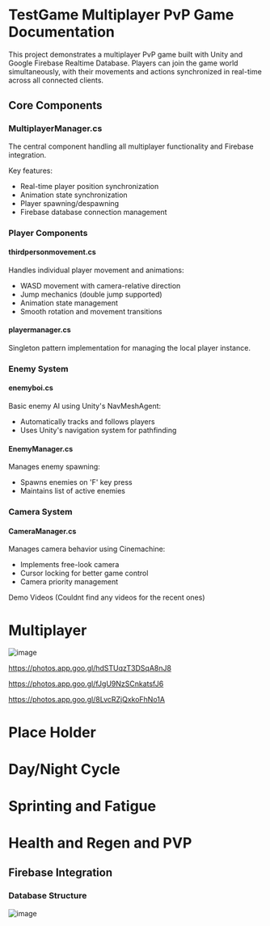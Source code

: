 # TestGame Multiplayer PvP Game Documentation
This project demonstrates a multiplayer PvP game built with Unity and Google Firebase Realtime Database. Players can join the game world simultaneously, with their movements and actions synchronized in real-time across all connected clients.

## Core Components

### MultiplayerManager.cs
The central component handling all multiplayer functionality and Firebase integration.

Key features:
- Real-time player position synchronization
- Animation state synchronization
- Player spawning/despawning
- Firebase database connection management

### Player Components

#### thirdpersonmovement.cs
Handles individual player movement and animations:
- WASD movement with camera-relative direction
- Jump mechanics (double jump supported)
- Animation state management
- Smooth rotation and movement transitions

#### playermanager.cs
Singleton pattern implementation for managing the local player instance.

### Enemy System

#### enemyboi.cs
Basic enemy AI using Unity's NavMeshAgent:
- Automatically tracks and follows players
- Uses Unity's navigation system for pathfinding

#### EnemyManager.cs
Manages enemy spawning:
- Spawns enemies on 'F' key press
- Maintains list of active enemies

### Camera System

#### CameraManager.cs
Manages camera behavior using Cinemachine:
- Implements free-look camera
- Cursor locking for better game control
- Camera priority management

Demo Videos (Couldnt find any videos for the recent ones) 
# Multiplayer

![image](https://github.com/user-attachments/assets/2429bacf-45a0-4510-bd32-55436a44750e)

https://photos.app.goo.gl/hdSTUqzT3DSqA8nJ8

https://photos.app.goo.gl/fJgU9NzSCnkatsfJ6

https://photos.app.goo.gl/8LvcRZjQxkoFhNo1A

# Place Holder
# Day/Night Cycle
# Sprinting and Fatigue
# Health and Regen and PVP

## Firebase Integration

### Database Structure

![image](https://github.com/user-attachments/assets/7f342d10-7a36-456f-a09f-839fca70b9bd)

